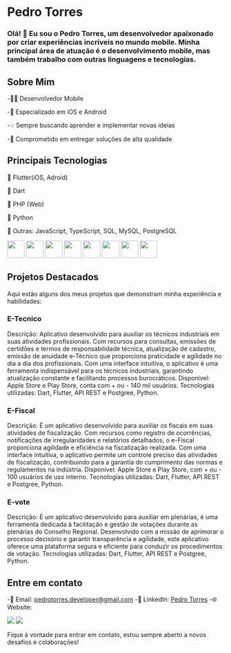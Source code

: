 # Pedro Torres
### Olá! 👋 Eu sou o Pedro Torres, um desenvolvedor apaixonado por criar experiências incríveis no mundo mobile. Minha principal área de atuação é o desenvolvimento mobile, mas também trabalho com outras linguagens e tecnologias.

## Sobre Mim
-👨‍💻 Desenvolvedor Mobile

-📱 Especializado em iOS e Android

-💡 Sempre buscando aprender e implementar novas ideias

-🌟 Comprometido em entregar soluções de alta qualidade

## Principais Tecnologias

📱 Flutter(iOS, Adroid)

📱 Dart

🐘 PHP (Web)

🐍 Python  

🔧 Outras: JavaScript, TypeScript, SQL, MySQL, PostgreSQL

<div>
<img loading="lazy" src="https://cdn.jsdelivr.net/gh/devicons/devicon/icons/flutter/flutter-original.svg" width="40" height="40"/>
<img loading="lazy" src="https://cdn.jsdelivr.net/gh/devicons/devicon/icons/dart/dart-original.svg" width="40" height="40"/>
<img loading="lazy" src="https://cdn.jsdelivr.net/gh/devicons/devicon/icons/php/php-original.svg" width="40" height="40"/>
<img loading="lazy" src="https://cdn.jsdelivr.net/gh/devicons/devicon/icons/python/python-original.svg" width="40" height="40"/>
<img loading="lazy" src="https://cdn.jsdelivr.net/gh/devicons/devicon/icons/javascript/javascript-original.svg" width="40" height="40"/>
<img loading="lazy" src="https://cdn.jsdelivr.net/gh/devicons/devicon/icons/typescript/typescript-original.svg" width="40" height="40"/>
<img loading="lazy" src="https://cdn.jsdelivr.net/gh/devicons/devicon/icons/mysql/mysql-original.svg" width="40" height="40"/>
<img loading="lazy" src="https://cdn.jsdelivr.net/gh/devicons/devicon/icons/postgresql/postgresql-original.svg" width="40" height="40"/>
</div>
            

## Projetos Destacados
Aqui estão alguns dos meus projetos que demonstram minha experiência e habilidades:

### E-Tecnico
Descrição: Aplicativo desenvolvido para auxiliar os técnicos industriais em suas atividades profissionais. Com recursos para
consultas, emissões de certidões e termos de responsabilidade técnica, atualização de cadastro, emissão de anuidade
e-Técnico que proporciona praticidade e agilidade no dia a dia dos profissionais. Com uma interface intuitiva, o aplicativo é
uma ferramenta indispensável para os técnicos industriais, garantindo atualização constante e facilitando processos
burocráticos.
Disponível: Apple Store e Play Store, conta com + ou - 140 mil usuários.
Tecnologias utilizadas: Dart, Flutter, API REST e Postgree, Python.

### E-Fiscal
Descrição: É um aplicativo desenvolvido para auxiliar os fiscais em suas atividades de fiscalização. Com recursos como
registro de ocorrências, notificações de irregularidades e relatórios detalhados, o e-Fiscal proporciona agilidade e eficiência
na fiscalização realizada. Com uma interface intuitiva, o aplicativo permite um controle preciso das atividades de
fiscalização, contribuindo para a garantia do cumprimento das normas e regulamentos na indústria.
Disponível: Apple Store e Play Store, com + ou - 100 usuários de uso interno.
Tecnologias utilizadas: Dart, Flutter, API REST e Postgree, Python.

### E-vote
Descrição: É um aplicativo desenvolvido para auxiliar em plenárias, é uma ferramenta dedicada à facilitação e gestão de votações durante 
as plenárias do Conselho Regional. Desenvolvido com a missão de aprimorar o processo decisório e garantir transparência e agilidade, este 
aplicativo oferece uma plataforma segura e eficiente para conduzir os procedimentos de votação.
Tecnologias utilizadas: Dart, Flutter, API REST e Postgree, Python.

## Entre em contato
-📧 Email: pedrotorres.developer@gmail.com
-🔗 LinkedIn: [Pedro Torres](https://www.linkedin.com/in/pedro-henrique-do-espirito-santo-gon%C3%A7alves-de-oliveira-torres-856118b8/)
-🌐 Website: 

<div>
<a href = "pedrotorres.developer@gmail.com"><img loading="lazy" src="https://img.shields.io/badge/Gmail-D14836?style=for-the-badge&logo=gmail&logoColor=white" target="_blank"></a>
<a href="[https://www.linkedin.com/in/seu-usuário-linkedln-aqui" target="_blank](https://www.linkedin.com/in/pedro-henrique-do-espirito-santo-gon%C3%A7alves-de-oliveira-torres-856118b8/)"><img loading="lazy" src="https://img.shields.io/badge/-LinkedIn-%230077B5?style=for-the-badge&logo=linkedin&logoColor=white" target="_blank"></a>   
</div>

Fique à vontade para entrar em contato, estou sempre aberto a novos desafios e colaborações!



